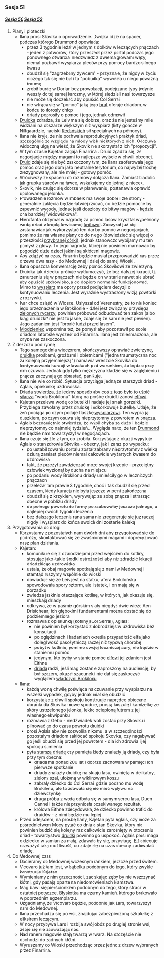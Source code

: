 ### Sesja 51
##### [Sesja 50](#sesja-050) [Sesja 52](#sesja-052)
1. Plany i ploteczki
    - Ilana prosi Skovika o oprowadzenie. Dwójka idzie na spacer, podczas którego Drummond opowiada:
        - przez 3 tygodnie leżał w jednym z dołków w leczących pnączach - jeden z potworów, który przeszedł przez portal podczas jego ponownego otwarcia, niedźwiedź z dwiema głowami węży, niemal pozbawił wyspiarza pleców przy pomocy bardzo silnego kwasu
        - obudził się "zagrzebany żywcem" - przyznaje, że nigdy w życiu niczego tak się nie bał i ta "pobudka" wywołała u niego poważną traumę
        - zrobił burdę w Dorian bez prowokacji, podejrzane typy jedynie weszły do tej samej karczmy, w której siedzieli nasi towarzysze
        - nie może się doczekać aby opuścić Col Serrai
        - nie wtrąca się w "pomoc" jaką jego [brat](Ivar) oferuje driadom, w końcu to dorosły chłop
        - driady poprosiły o pomoc i jego, jednak odmówił
    - [Druidka](Ilana) zdradza, że Leiv ma się dobrze, oraz że nie jesteśmy mile widziani na obszarze większym niż wyspiarz (listy gończe w Nilfgaardzie, naciski [Redańskich](Redania) sił specjalnych na północy).
    - Ilana nie kryje, że nie pochwala reprodukcyjnych praktyk driad, szczególnie ze względu na młody wiek niektórych z nich. Odczuwa widoczną ulgę na wieść, że Skovik nie skorzystał z ich "propozycji".
    - W tym czasie Kajetan zagaja Finarrina . Druid zgadza się, że negocjacje między magami to najlepsze wyjście w chwili obecnej.
    - [Druid](Finarrin) zdaje się nie być zaskoczony tym, że Ilana zaoferowała jego pomoc oraz jego dom jako neutralne terytorium, co najwyżej trochę zrezygnowany, ale nie mniej - gotowy pomóc.
    - Wróciwszy ze spaceru do rozmowy dołącza Ilana. Zamiast biadolić jak grupka starców na ławce, wskakujemy do jednej z niecek. 
    - Skovik, nie czując się dobrze w planowaniu, postanawia oprawić upolowanego jelonka.
    - Prowadzenie rozmów w Imbaelk ma swoje dobre i złe strony - generalnie zaklęcia będzie łatwiej rzucać, co będzie pomocne by zapewnić wygody, jednak jeśli doszłoby do bitwy magów - będzie ona bardziej "widowiskowa".
    - Hierofanta otrzymał w nagrodę za pomoc lasowi kryształ wypełniony wodą driad z kroplą krwi samej [królowej](Eithne). Zaczynał już się zastanawiać jak wykorzystać ten dar by pomóc w negocjacjach, pomimo że ma własne plany co do niego (dowiedzieć się więcej o przeszłości [przybranej córki](Ilana)), jednak stanowczo wybijamy mu ten pomysł z głowy. To jego nagroda, której nie powinien marnować by pogodzić duże dzieci jakimi są skłóceni magowie.
    - Aby zdążyć na czas, Finarrin będzie musiał przeprowadzić nas przez drzewa dwa razy - do Medownej i dalej do samej Wioski.
    - Ilana opuszcza konwersację żeby pomóc Skovikowi ze zwierzyną.
    - Druidka jak dziecku próbuje wytłumaczyć, że bez dalszej kuracji, tj. zanurzeniu się w pnączach nie będzie on w stanie nawet się ubrać aby opuścić uzdrowisko, a co dopiero normalnie funkcjonować. Mimo to [wyspiarz](Skovik) ma opory przed podjęciem decyzji o kontynuowaniu leczenia. Jest wyraźnie wystraszony wizją powtórki z rozrywki.
    - Ivar chce osiąść w Wiosce. Usłyszał od Verenestry, że to nie koniec jego przeznaczenia w Brokilonie - dalej jest związany przysięgą [zielonych rycerzy](#r_rycerze_galawaina), powinien próbować odbudować ten zakon (albo krąg druidzki? nie jest to jasne, zdaje się że sam nie jest pewien). Jego zadaniem jest "bronić ludzi przed lasem".
    - [Młodzieniec](Ivar) wspomina też, że pomysł aby pozostawił po sobie driadom latorośle wyszedł od Finarrina. Ilana jest zniesmaczona, ale chyba nie zaskoczona.
2. Z deszczu pod rynnę
    - Tego samego dnia wieczorem, skończywszy oprawiać zwierzynę, [druidka](Ilana) prośbami, groźbami i obietnicami ("jedna traumatyczna noc za kolejną przyjemniejszą") namawia wreszcie Skovika do kontynuowania kuracji w krzakach pod warunkiem, że będzie przy nim czuwać. Jednak gdy tylko mężczyzna kładzie się w zagłębieniu i pnącza zaczynają go obrastać, panikuje. 
    - Ilana nie wie co robić. Sytuacja przyciąga jedną ze starszych driad - Aglais, opiekunkę uzdrowiska.
    - Driada stwierdza, że jedyny sposób aby coś z tego było to uśpić [siłacza](Skovik) "wodą Brokilonu", którą na prośbę druidki zanosi [elfowi](Kajetan).
    - Kajetan przelewa wodę do butelki i nadaje jej smak gorzałki. Przybiega zawołany przez druidkę i odkorkowuje butelkę. Udaje, że zeń pociąga po czym podaje flaszkę [wyspiarzowi](Skovik). Ten wypija ją duszkiem, po czym osuwa się nieprzytomny z powrotem w pnącza. 
    - Aglais beznamiętnie stwierdza, że wypił chyba za dużo i będzie nieprzytomny co najmniej tydzień... Wygląda na to, że ten [Drunmond](Skovik) nie będzie nam towarzyszył w negocjacjach.
    - Ilana czuje się źle z tym, co zrobiła. Korzystając z okazji wypytuje Aglais o stan zdrowia Skovika - obecny, jak i zaraz po wypadku:
        - po ustabilizowaniu portalu został zabrany nieprzytomny z wielką dziurą zamiast pleców niemal całkowicie wyżartych kwasem do uzdrowiska
        - fakt, że przeżył zawdzięczać może swojej krzepie - przeciętny człowiek wyzionął by ducha na miejscu
        - po podaniu wody Brokilonu driady umieściły go w leczniczych pnączach
        - przeleżał tam prawie 3 tygodnie, choć i tak obudził się przed czasem, kiedy kuracja nie była jeszcze w pełni zakończona
        - obudził się z krzykiem, wyrywając ze sobą pnącza i strasząc obecne w pobliżu driady
        - do pełnego powrotu do formy potrzebowałby jeszcze jednego, a najlepiej dwóch tygodni leczenia
        - bez dalszego leczenia rana sama nie zregeneruje się już raczej nigdy i wyspiarz do końca swoich dni zostanie kaleką
3. Przygotowania do drogi 
    - Korzystamy z pozostałych nam dwóch dni aby przygotować się do podróży, skontaktować się ze zwaśnionymi magami i doprecyzować nasz plan działania.
    - Kajetan:
        - komunikuje się z czarodziejami przed wejściem do kotliny, stosując jako-takie środki ostrożności aby nie zdradzić lokacji driadzkiego uzdrowiska
        - ustala, że obaj magowie spotkają się z nami w Medownej i stamtąd ruszymy wspólnie do wioski
        - dowiaduje się że Leiv jest na statku; afera Brokilońska spowodowała spory sztorm, ale i statek, i on mają się w porządku
        - zwiedza jaskinie otaczające kotlinę, w których, jak okazuje się, mieszkają driady
        - odkrywa, że w paśmie górskim stały niegdyś dwie wieże Aen Drisichean; ich głębokimi fundamentami można dostać się do podziemnego jeziora
        - rozmawia z opiekunką [kotliny](Col Serrai), Aglais:
            - nie powinien był korzystać z dobrodziejstw uzdrowiska bez konsultacji
            - po oględzinach i badaniach określa przypadłość elfa jako dolegliwość pasożytniczą raczej niż typową chorobę
            - pobyt w kotlinie, pomimo swojej leczniczej aury, nie będzie w stanie mu pomóc
            - jedynym, kto byłby w stanie pomóc [elfowi](Kajetan) jej zdaniem jest Eithne
            - [driada](Aglais) radzi, jeśli mag zostanie zaproszony na audiencję, by był szczery, okazał szacunek i nie dał się zaskoczyć wyglądem [władczyni Brokilonu](Eithne)
    - Ilana:
        - każdą wolną chwilę poświęca na czuwanie przy wyspiarzu na wszelki wypadek, gdyby jednak miał się obudzić
        - korzystając z chwili spokoju konstruuje naprędce obiecane ubrania dla Skovika: nowe spodnie, prostą koszulę i kamizelkę ze skóry ustrzelonego jelonka, lekko ocieploną futrem z jej własnego ekwipunku
        - rozmawia z Gebo - niedźwiadek woli zostać przy Skoviku i pilnować go do czasu powrotu druidki
        - prosi Aglais aby nie pozwoliła nikomu, a w szczególności pozostałym driadom zakłócać spokoju Skovika, czy nagabywać go jeśli obudzi się przed jej powrotem - dla ich zdrowia i jej spokoju sumienia
        - pyta [starszą driadę](Aglais) czy pamięta kiedy znalazły ją driady, czy była przy tym obecna:
            - driada ma ponad 200 lat i dobrze zachowała w pamięci ich pierwsze spotkanie
            - driady znalazły druidkę na skraju lasu, owiniętą w delikatny, zielony szal, ułożoną w wiklinowym koszu
            - zabrały dziecko do Col Serrai, gdzie podano mu wodę Brokilonu, ale ta zdawała się nie mieć wpływu na dziewczynkę
            - druga próba z wodą odbyła się w samym sercu lasu, Duen Cannel i także nie przyniosła oczekiwanego rezultatu
            - królowa Eithne zdecydowała, że dziecko powinno trafić do druidów - z nimi będzie mu lepiej
    - Przed odejściem, na prośbę Ilany, Kajetan pyta Aglais, czy może za pośrednictwem Mocy pytać co dnia o stan Skovika, który nie powinien budzić się kolejny raz całkowicie zarośnięty w otoczeniu driad - towarzystwo [druidki](Ilana) powinno go uspokoić. Aglais prosi maga o dziecko w zamian za małą, zdawało by się, przysługę. [Elf](Kajetan) obiecuje rozważyć taką możliwość, co zdaje się na czas obecny zadowalać driadę.
4. Do Medownej czas
    - Docieramy do Medownej wczesnym rankiem, jeszcze przed świtem. 
    - Vicovaro już tam jest, w bąbelku podobnym do tego, który zwykle konstruuje Kajetan.
    - Wymieniamy z nim grzeczności, zaciskając zęby by nie wszczynać kłótni, gdy padają oparte na niedomówieniach kłamstwa. 
    - Mag bawi się pierścionkiem podobnym do tego, który stracił w ostatniej potyczce. Błyskotka ma czarny kamień, którego brakowało w poprzednim egzemplarzu.
    - Uzgadniamy, że Vicovaro będzie, podobnie jak Lars, towarzyszył nam do Medownej.
    - Ilana przechadza się po wsi, znajdując zabezpieczoną szkatułkę z eliksirem leczącym.
    - W nocy przybywa Lars i rozbija swój obóz po drugiej stronie wsi, zdaje się nie zauważając nas.
    - Nad ranem magowie stają twarzą w twarz. Na szczęście nie dochodzi do żadnych kłótni.
    - Wyruszamy do Wioski przechodząc przez jedno z drzew wybranych przez Finarrina.
    
    